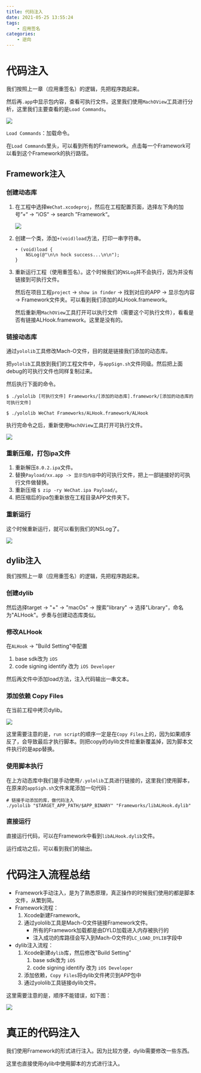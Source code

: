 ```yaml
---
title: 代码注入
date: 2021-05-25 13:55:24
tags:
    - 应用签名
categories:
    - 逆向
---
```



# 代码注入

我们按照上一章（应用重签名）的逻辑，先把程序跑起来。

然后再`.app`中显示包内容，查看可执行文件。这里我们使用`MachOView`工具进行分析，这里我们主要查看的是`Load Commands`。

![](MachOView.jpg)

`Load Commands`：加载命令。

在`Load Commands`里头，可以看到所有的Framework。点击每一个Framework可以看到这个Framework的执行路径。


## Framework注入

### 创建动态库

1. 在工程中选择`WeChat.xcodeproj`，然后在工程配置页面，选择左下角的加号”+“ -> ”iOS“ -> search ”Framework“。

    ![](add_framework.jpg)

2. 创建一个类，添加`+(void)load`方法，打印一串字符串。

    ```
    + (void)load {
        NSLog(@"\n\n hock success...\n\n");
    }
    ```


3. 重新运行工程（使用重签名）。这个时候我们的`NSLog`并不会执行，因为并没有链接到可执行文件。


    然后在项目工程`project` -> `show in finder` -> 找到对应的APP -> 显示包内容 -> Framework文件夹。可以看到我们添加的ALHook.framework。

    然后重新用`MachOView`工具打开可以执行文件（需要这个可执行文件），看看是否有链接ALHook.framework。这里是没有的。

### 链接动态库

通过`yololib`工具修改Mach-O文件，目的就是链接我们添加的动态库。

把`yololib`工具放到我们的工程文件中，与`appSign.sh`文件同级。然后把上面debug的可执行文件也同样复制过来。

然后执行下面的命令。

```
$ ./yololib [可执行文件] Frameworks/[添加的动态库].framework/[添加的动态库的可执行文件]

$ ./yololib WeChat Frameworks/ALHook.framework/ALHook
```

执行完命令之后，重新使用`MachOView`工具打开可执行文件。

![](MachO_ALHook.jpg)


### 重新压缩，打包ipa文件

1. 重新解压`8.0.2.ipa`文件。
2. 替换`Payload/xx.app -> 显示包内容`中的可执行文件，把上一部链接好的可执行文件做替换。
3. 重新压缩 `$ zip -ry WeChat.ipa Payload/`。
4. 把压缩后的ipa包重新放在工程目录APP文件夹下。

### 重新运行
    
这个时候重新运行，就可以看到我们的NSLog了。

![](hook_success.jpg)

## dylib注入

我们按照上一章（应用重签名）的逻辑，先把程序跑起来。

### 创建dylib

然后选择target -> "+" -> "macOs" -> 搜索"library" -> 选择"Library"，命名为"ALHook"。步奏与创建动态库类似。

### 修改ALHook

在`ALHook` -> "Build Setting"中配置

1. base sdk改为 `iOS`
2. code signing identify 改为 `iOS Developer`

然后再文件中添加load方法，注入代码输出一串文本。

### 添加依赖 Copy Files

在当前工程中拷贝dylib。

![](add_dylib.jpg)

这里需要注意的是，`run script`的顺序一定是在`Copy Files`上的，因为如果顺序反了，会导致最后才执行脚本。则把copy的dylib文件给重新覆盖掉，因为脚本文件执行的是app替换。

### 使用脚本执行

在上方动态库中我们是手动使用`/.yololib`工具进行链接的，这里我们使用脚本，在原来的`appSigh.sh`文件末尾添加一句代码：

```
# 链接手动添加的库，做代码注入
./yololib "$TARGET_APP_PATH/$APP_BINARY" "Frameworks/libALHook.dylib"
```

### 直接运行

直接运行代码，可以在Framework中看到`libALHook.dylib`文件。

运行成功之后，可以看到我们的输出。


# 代码注入流程总结

* Framework手动注入，是为了熟悉原理，真正操作的时候我们使用的都是脚本文件，从繁到简。
* Framework流程：
    1. Xcode新建Framework。
    2. 通过yololib工具是Mach-O文件链接Framework文件。
        * 所有的Framework加载都是由DYLD加载进入内存被执行的
        * 注入成功的库路径会写入到Mach-O文件的`LC_LOAD_DYLIB`字段中
* dylib注入流程：
    1. Xcode新建`dylib`库，然后修改"Build Setting"
        1. base sdk改为 `iOS`
        2. code signing identify 改为 `iOS Developer`
    2. 添加依赖，`Copy Files`将dylib文件拷贝到APP包中
    3. 通过yololib工具链接dylib文件。

这里需要注意的是，顺序不能错误，如下图：

![](script_framework.jpg)

# 真正的代码注入

我们使用Framework的形式进行注入。因为比较方便，dylib需要修改一些东西。

这里也直接使用dylib中使用脚本的方式进行注入。



